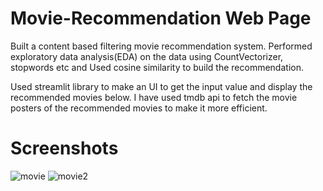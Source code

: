 # Movie-Recommendation Web Page
Built a content based filtering movie recommendation system. Performed exploratory data analysis(EDA) on the data using CountVectorizer, stopwords etc and Used cosine similarity to build the recommendation.

Used streamlit library to make an UI to get the input value and display the recommended movies below.
I have used tmdb api to fetch the movie posters of the recommended movies to make it more efficient.

# Screenshots
![movie](https://user-images.githubusercontent.com/91589008/190420755-af055e25-57aa-493b-b1b2-91885077b17d.png)
![movie2](https://user-images.githubusercontent.com/91589008/190420872-e8e182bb-7b38-44a3-a7d3-a689a43f8ea9.png)
